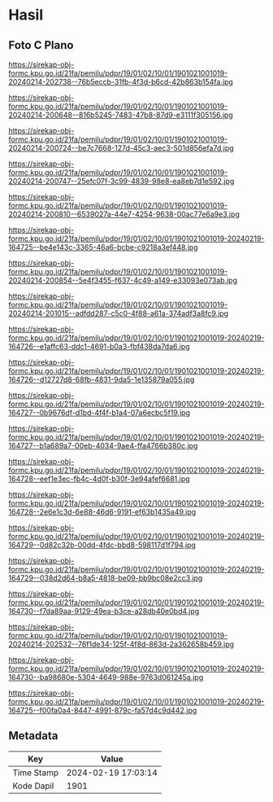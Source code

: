 # Hasil

## Foto C Plano

https://sirekap-obj-formc.kpu.go.id/21fa/pemilu/pdpr/19/01/02/10/01/1901021001019-20240214-202738--76b5eccb-31fb-4f3d-b6cd-42b863b154fa.jpg

https://sirekap-obj-formc.kpu.go.id/21fa/pemilu/pdpr/19/01/02/10/01/1901021001019-20240214-200648--816b5245-7483-47b8-87d9-e3111f305156.jpg

https://sirekap-obj-formc.kpu.go.id/21fa/pemilu/pdpr/19/01/02/10/01/1901021001019-20240214-200724--be7c7668-127d-45c3-aec3-501d856efa7d.jpg

https://sirekap-obj-formc.kpu.go.id/21fa/pemilu/pdpr/19/01/02/10/01/1901021001019-20240214-200747--25efc07f-3c99-4839-98e8-ea8eb7d1e592.jpg

https://sirekap-obj-formc.kpu.go.id/21fa/pemilu/pdpr/19/01/02/10/01/1901021001019-20240214-200810--6539027a-44e7-4254-9638-00ac77e6a9e3.jpg

https://sirekap-obj-formc.kpu.go.id/21fa/pemilu/pdpr/19/01/02/10/01/1901021001019-20240219-164725--be4e143c-3365-46a6-bcbe-c9218a3ef448.jpg

https://sirekap-obj-formc.kpu.go.id/21fa/pemilu/pdpr/19/01/02/10/01/1901021001019-20240214-200854--5e4f3455-f637-4c49-a149-e33093e073ab.jpg

https://sirekap-obj-formc.kpu.go.id/21fa/pemilu/pdpr/19/01/02/10/01/1901021001019-20240214-201015--adfdd287-c5c0-4f88-a61a-374adf3a8fc9.jpg

https://sirekap-obj-formc.kpu.go.id/21fa/pemilu/pdpr/19/01/02/10/01/1901021001019-20240219-164726--e1affc63-ddc1-4691-b0a3-fbf438da7da6.jpg

https://sirekap-obj-formc.kpu.go.id/21fa/pemilu/pdpr/19/01/02/10/01/1901021001019-20240219-164726--d12727d8-68fb-4831-9da5-1e135879a055.jpg

https://sirekap-obj-formc.kpu.go.id/21fa/pemilu/pdpr/19/01/02/10/01/1901021001019-20240219-164727--0b9676df-d1bd-4f4f-b1a4-07a6ecbc5f19.jpg

https://sirekap-obj-formc.kpu.go.id/21fa/pemilu/pdpr/19/01/02/10/01/1901021001019-20240219-164727--b1a689a7-00eb-4034-9ae4-ffa4766b380c.jpg

https://sirekap-obj-formc.kpu.go.id/21fa/pemilu/pdpr/19/01/02/10/01/1901021001019-20240219-164728--eef1e3ec-fb4c-4d0f-b30f-3e94afef6681.jpg

https://sirekap-obj-formc.kpu.go.id/21fa/pemilu/pdpr/19/01/02/10/01/1901021001019-20240219-164728--2e6e1c3d-6e88-46d6-9191-ef63b1435a49.jpg

https://sirekap-obj-formc.kpu.go.id/21fa/pemilu/pdpr/19/01/02/10/01/1901021001019-20240219-164729--0d82c32b-00dd-4fdc-bbd8-598117d1f794.jpg

https://sirekap-obj-formc.kpu.go.id/21fa/pemilu/pdpr/19/01/02/10/01/1901021001019-20240219-164729--038d2d64-b8a5-4818-be09-bb9bc08e2cc3.jpg

https://sirekap-obj-formc.kpu.go.id/21fa/pemilu/pdpr/19/01/02/10/01/1901021001019-20240219-164730--f7da89aa-9129-49ea-b3ce-a28db40e0bd4.jpg

https://sirekap-obj-formc.kpu.go.id/21fa/pemilu/pdpr/19/01/02/10/01/1901021001019-20240214-202532--76f1de34-125f-4f8d-863d-2a362658b459.jpg

https://sirekap-obj-formc.kpu.go.id/21fa/pemilu/pdpr/19/01/02/10/01/1901021001019-20240219-164730--ba98680e-5304-4649-988e-9763d061245a.jpg

https://sirekap-obj-formc.kpu.go.id/21fa/pemilu/pdpr/19/01/02/10/01/1901021001019-20240219-164725--f00fa0a4-8447-4991-879c-fa57d4c9d442.jpg


## Metadata

| Key        | Value               |
| ---------- | ------------------- |
| Time Stamp | 2024-02-19 17:03:14 |
| Kode Dapil | 1901                |



